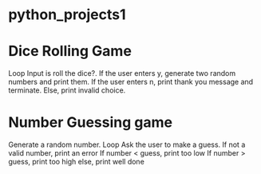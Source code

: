 # python_projects1
# Dice Rolling Game
Loop
Input is roll the dice?. If  the user enters y, generate two random numbers and print them.
If the user enters n, print thank you message and terminate.
Else, print invalid choice.
# Number Guessing game
Generate a random number.
Loop
Ask the user to make a guess.
If not a valid number, print an error
If number < guess, print too low
If number > guess, print too high
else, print well done
